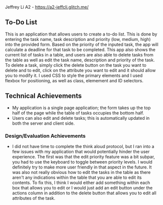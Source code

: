 
Jeffrey Li A2 - https://a2-jeffcli.glitch.me/
## To-Do List
This is an application that allows users to create a to-do list. This is done by entering the task name, task description and priority  (low, medium, high) into the provided form. Based on the priority of the inputed task, the app will calculate a deadline for that task to be completed. This app also shows the current list of tasks in a table, and users are also able to delete tasks from the table as well as edit the task name, description and priority of the task. To delete a task, simply click the delete button on the task you want to delete and to edit, click on the attribute you want to edit and it should allow you to modify it. I used CSS to style the primary elements and I used flexbox for positioning, as well as class, elemement and ID selectors.

## Technical Achievements
- My application is a single page application; the form takes up the top half of the page while the table of tasks occupies the bottom half.
- Users can also edit and delete tasks; this is automatically updated in both the server and client side.
### Design/Evaluation Achievements
- I did not have time to complete the think aloud protocol, but I ran into a few issues with my application that would potentially hinder the user experience. The first was that the edit priority feature was a bit subpar, you had to use the keyboard to toggle between priority levels. I would definitely try to make more user friendly in that aspect in the future. It was also not really obvious how to edit the tasks in the table as there aren't any indications within the table that you are able to edit its contents. To fix this, I think I would either add something within each box that allows you to edit or I would just add an edit button under the actions column in addition to the delete button that allows you to edit all attributes of the task. 
